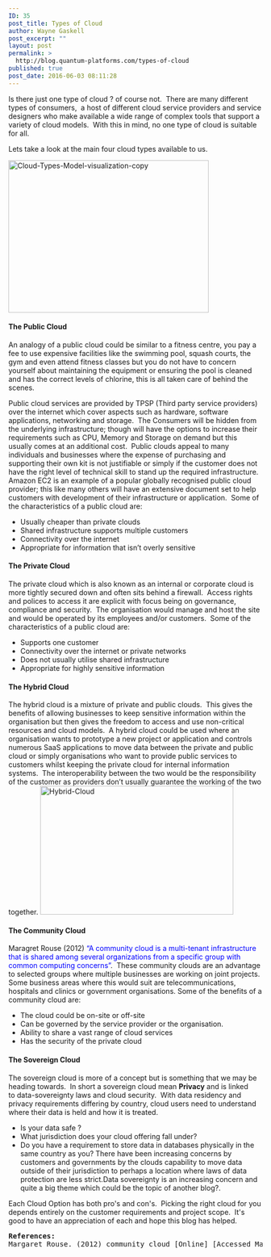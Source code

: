 ```yaml
---
ID: 35
post_title: Types of Cloud
author: Wayne Gaskell
post_excerpt: ""
layout: post
permalink: >
  http://blog.quantum-platforms.com/types-of-cloud
published: true
post_date: 2016-06-03 08:11:28
---
```

Is there just one type of cloud ? of course not.  There are many different types of consumers,  a host of different cloud service providers and service designers who make available a wide range of complex tools that support a variety of cloud models.  With this in mind, no one type of cloud is suitable for all.

Lets take a look at the main four cloud types available to us.

<img class="alignnone wp-image-39" src="http://blog.quantum-platforms.com/wp-content/uploads/2016/05/Cloud-Types-Model-visualization-copy-300x228.png" alt="Cloud-Types-Model-visualization-copy" width="397" height="302" />
<h4>The Public Cloud</h4>
An analogy of a public cloud could be similar to a fitness centre, you pay a fee to use expensive facilities like the swimming pool, squash courts, the gym and even attend fitness classes but you do not have to concern yourself about maintaining the equipment or ensuring the pool is cleaned and has the correct levels of chlorine, this is all taken care of behind the scenes.

Public cloud services are provided by TPSP (Third party service providers) over the internet which cover aspects such as hardware, software applications, networking and storage.  The Consumers will be hidden from the underlying infrastructure; though will have the options to increase their requirements such as CPU, Memory and Storage on demand but this usually comes at an additional cost.  Public clouds appeal to many individuals and businesses where the expense of purchasing and supporting their own kit is not justifiable or simply if the customer does not have the right level of technical skill to stand up the required infrastructure.  Amazon EC2 is an example of a popular globally recognised public cloud provider; this like many others will have an extensive document set to help customers with development of their infrastructure or application.  Some of the characteristics of a public cloud are:
<ul>
 	<li>Usually cheaper than private clouds</li>
 	<li>Shared infrastructure supports multiple customers</li>
 	<li>Connectivity over the internet</li>
 	<li>Appropriate for information that isn’t overly sensitive</li>
</ul>
<h4>The Private Cloud</h4>
The private cloud which is also known as an internal or corporate cloud is more tightly secured down and often sits behind a firewall.  Access rights and polices to access it are explicit with focus being on governance, compliance and security.  The organisation would manage and host the site and would be operated by its employees and/or customers.  Some of the characteristics of a public cloud are:
<ul>
 	<li>Supports one customer</li>
 	<li>Connectivity over the internet or private networks</li>
 	<li>Does not usually utilise shared infrastructure</li>
 	<li>Appropriate for highly sensitive information</li>
</ul>
<h4>The Hybrid Cloud</h4>
The hybrid cloud is a mixture of private and public clouds.  This gives the benefits of allowing businesses to keep sensitive information within the organisation but then gives the freedom to access and use non-critical resources and cloud models.  A hybrid cloud could be used where an organisation wants to prototype a new project or application and controls numerous SaaS applications to move data between the private and public cloud or simply organisations who want to provide public services to customers whilst keeping the private cloud for internal information systems.  The interoperability between the two would be the responsibility of the customer as providers don’t usually guarantee the working of the two together.

<img class="alignnone wp-image-40" src="http://blog.quantum-platforms.com/wp-content/uploads/2016/05/Hybrid-Cloud-300x200.jpg" alt="Hybrid-Cloud" width="383" height="255" />
<h4>The Community Cloud</h4>
Maragret Rouse (2012) <span style="color: #0000ff;">“A community cloud is a multi-tenant infrastructure that is shared among several organizations from a specific group with common computing concerns”</span>.  These community clouds are an advantage to selected groups where multiple businesses are working on joint projects.  Some business areas where this would suit are telecommunications, hospitals and clinics or government organisations. Some of the benefits of a community cloud are:
<ul>
 	<li>The cloud could be on-site or off-site</li>
 	<li>Can be governed by the service provider or the organisation.</li>
 	<li>Ability to share a vast range of cloud services</li>
 	<li>Has the security of the private cloud</li>
</ul>
<h4>The Sovereign Cloud</h4>
The sovereign cloud is more of a concept but is something that we may be heading towards.  In short a sovereign cloud mean <strong>Privacy</strong> and is linked to data-sovereignty laws and cloud security.  With data residency and privacy requirements differing by country, cloud users need to understand where their data is held and how it is treated.
<ul>
 	<li>Is your data safe ?</li>
 	<li>What jurisdiction does your cloud offering fall under?</li>
 	<li>Do you have a requirement to store data in databases physically in the same country as you?
There have been increasing concerns by customers and governments by the clouds capability to move data outside of their jurisdiction to perhaps a location where laws of data protection are less strict.Data sovereignty is an increasing concern and quite a big theme which could be the topic of another blog?.</li>
</ul>
Each Cloud Option has both pro's and con's.  Picking the right cloud for you depends entirely on the customer requirements and project scope.  It's good to have an appreciation of each and hope this blog has helped.
<pre><strong>References:</strong>
Margaret Rouse. (2012) community cloud [Online] [Accessed May 31, 2016]. Available at: &lt;http://searchcloudstorage.techtarget.com/definition/community-cloud&gt;</pre>